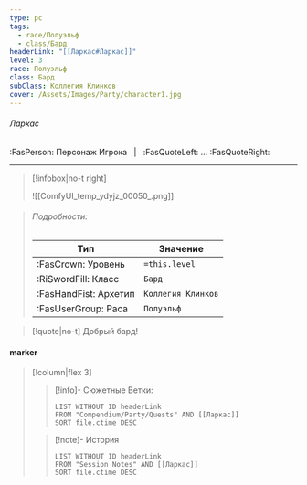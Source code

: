 ```yaml
---
type: pc
tags:
  - race/Полуэльф
  - class/Бард
headerLink: "[[Ларкас#Ларкас]]"
level: 3
race: Полуэльф
class: Бард
subClass: Коллегия Клинков
cover: /Assets/Images/Party/character1.jpg
---
```


###### Ларкас
:FasPerson: Персонаж Игрока &nbsp; | &nbsp; :FasQuoteLeft: ... :FasQuoteRight:
___
> [!infobox|no-t right]
> 
> 
> ![[ComfyUI_temp_ydyjz_00050_.png]]

> 
> 
> ###### Подробности:
> | Тип | Значение |
> | ---- | ---- |
> | :FasCrown: Уровень   | `=this.level` |
> | :RiSwordFill: Класс |  `Бард`|
> | :FasHandFist: Архетип |  `Коллегия Клинков`|
> |  :FasUserGroup: Раса |  `Полуэльф`|

> [!quote|no-t]
> Добрый бард!
 
#### marker
> [!column|flex 3]
>> [!info]- Сюжетные Ветки:
>>```dataview
>>LIST WITHOUT ID headerLink
>>FROM "Compendium/Party/Quests" AND [[Ларкас]]
>>SORT file.ctime DESC
>
>>[!note]- История
>>```dataview
>>LIST WITHOUT ID headerLink
>>FROM "Session Notes" AND [[Ларкас]]
>>SORT file.ctime DESC